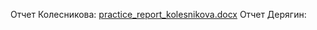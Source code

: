 Отчет Колесникова: [practice_report_kolesnikova.docx](https://github.com/user-attachments/files/20256774/practice_report_kolesnikova.docx)
Отчет Дерягин: 





